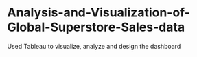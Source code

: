 # Analysis-and-Visualization-of-Global-Superstore-Sales-data
Used Tableau to visualize, analyze and design the dashboard
